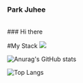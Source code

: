 ### Park Juhee
<br>
### Hi there

#My Stack
<img src="https://img.shields.io/badge/JAVA-007396.svg?style=for-the-bedge&logo=Java&logoColor=white"/>

![Anurag's GitHub stats](https://github-readme-stats.vercel.app/api?username=juhee77&show_icons=true&theme=radical)


![Top Langs](https://github-readme-stats.vercel.app/api/top-langs/?username=juhee77&layout=compact&hide=csharp)

<!--<a href="버튼을 눌렀을 때 이동할 링크" target="_blank"><img src="https://img.shields.io/badge/뱃지레이블-배경색?style=뱃지모양&logo=로고&logoColor=로고색상"/></a>
<a href="버튼을 눌렀을 때 이동할 링크" target="_blank"><img src="https://img.shields.io/badge/뱃지레이블-배경색?style=뱃지모양&logo=로고&logoColor=로고색상"/></a>
-->
<!--
**juhee77/juhee77** is a ✨ _special_ ✨ repository because its `README.md` (this file) appears on your GitHub profile.

Here are some ideas to get you started:

- 🔭 I’m currently working on ...
- 🌱 I’m currently learning ...
- 👯 I’m looking to collaborate on ...
- 🤔 I’m looking for help with ...
- 💬 Ask me about ...
- 📫 How to reach me: ...
- 😄 Pronouns: ...
- ⚡ Fun fact: ...
-->
